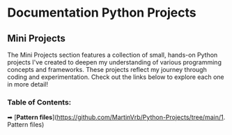 # Documentation Python Projects

## Mini Projects
The Mini Projects section features a collection of small, hands-on Python projects I've created to deepen my understanding of various programming concepts and frameworks. Тhese projects reflect my journey through coding and experimentation. Check out the links below to explore each one in more detail!

### Table of Contents:
➡ [**Pattern files**](https://github.com/MartinVrb/Python-Projects/tree/main/1. Pattern files)
